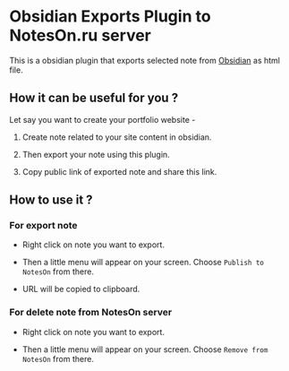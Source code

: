 # Obsidian Exports Plugin to NotesOn.ru server

This is a obsidian plugin that exports selected note from [Obsidian](https://obsidian.md) as html file.


## How it can be useful for you ?

Let say you want to create your portfolio website -

1. Create note related to your site content in obsidian.

2. Then export your note using this plugin.

3. Copy public link of exported note and share this link.


## How to use it ?

### For export note

- Right click on note you want to export.

- Then a little menu will appear on your screen. Choose `Publish to NotesOn` from there.

- URL will be copied to clipboard.

### For delete note from NotesOn server 

- Right click on note you want to export.

- Then a little menu will appear on your screen. Choose `Remove from NotesOn` from there.
